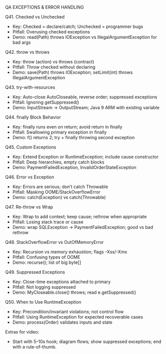 QA EXCEPTIONS & ERROR HANDLING 

Q41. Checked vs Unchecked
- Key: Checked = declare/catch; Unchecked = programmer bugs
- Pitfall: Overusing checked exceptions
- Demo: read(Path) throws IOException vs IllegalArgumentException for bad args

Q42. throw vs throws
- Key: throw (action) vs throws (contract)
- Pitfall: Throw checked without declaring
- Demo: save(Path) throws IOException; setLimit(int) throws IllegalArgumentException

Q43. try-with-resources
- Key: Auto-close AutoCloseable, reverse order; suppressed exceptions
- Pitfall: Ignoring getSuppressed()
- Demo: InputStream → OutputStream; Java 9 ARM with existing variable

Q44. finally Block Behavior
- Key: finally runs even on return; avoid return in finally
- Pitfall: Swallowing primary exception in finally
- Demo: f() returns 2; try + finally throwing second exception

Q45. Custom Exceptions
- Key: Extend Exception or RuntimeException; include cause constructor
- Pitfall: Deep hierarchies, empty catch blocks
- Demo: PaymentFailedException, InvalidOrderStateException

Q46. Error vs Exception
- Key: Errors are serious; don’t catch Throwable
- Pitfall: Masking OOME/StackOverflowError
- Demo: catch(Exception) vs catch(Throwable)

Q47. Re-throw vs Wrap
- Key: Wrap to add context; keep cause; rethrow when appropriate
- Pitfall: Losing stack trace or cause
- Demo: wrap SQLException → PaymentFailedException; good vs bad rethrow

Q48. StackOverflowError vs OutOfMemoryError
- Key: Recursion vs memory exhaustion; flags -Xss/-Xmx
- Pitfall: Confusing types of OOME
- Demo: recurse(); list of big byte[]

Q49. Suppressed Exceptions
- Key: Close-time exceptions attached to primary
- Pitfall: Not logging suppressed
- Demo: MyCloseable.close() throws; read e.getSuppressed()

Q50. When to Use RuntimeException
- Key: Precondition/invariant violations; not control flow
- Pitfall: Using RuntimeException for expected recoverable cases
- Demo: process(Order) validates inputs and state

Extras for video:
- Start with 5–10s hook; diagram flows; show suppressed exceptions; end with a rule-of-thumb.

